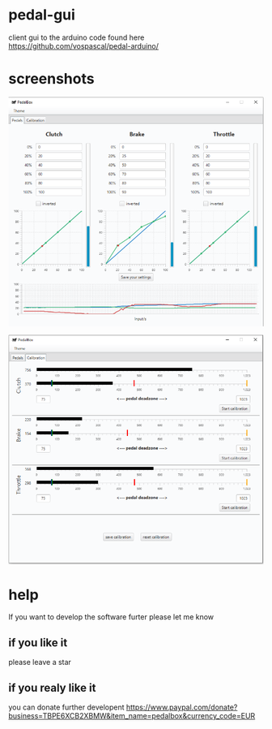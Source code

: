 # pedal-gui
client gui to the arduino code found here https://github.com/vospascal/pedal-arduino/

# screenshots
![Alt text](pedals_tab.png?raw=true "pedals tab")

![Alt text](calibration_tab.png?raw=true "calibration tab")

# help
If you want to develop the software furter please let me know

## if you like it
please leave a star

## if you realy like it
you can donate further developent https://www.paypal.com/donate?business=TBPE6XCB2XBMW&item_name=pedalbox&currency_code=EUR
